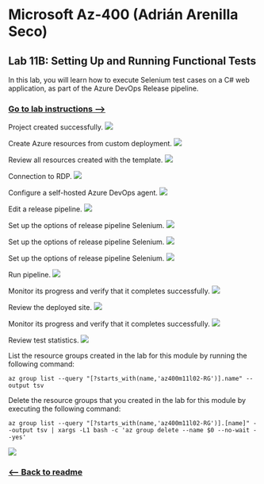 # Microsoft Az-400 (Adrián Arenilla Seco)

## Lab 11B: Setting Up and Running Functional Tests
In this lab, you will learn how to execute Selenium test cases on a C# web application, as part of the Azure DevOps Release pipeline.

### [Go to lab instructions -->](AZ400_M11_Setting_Up_and_Running_Functional_Tests.md)


Project created successfully.
![](Evidences/Image1.png)


Create Azure resources from custom deployment.
![](Evidences/Image2.png)


Review all resources created with the template.
![](Evidences/Image3.png)


Connection to RDP.
![](Evidences/Image4.png)


Configure a self-hosted Azure DevOps agent.
![](Evidences/Image5.png)


Edit a release pipeline.
![](Evidences/Image6.png)


Set up the options of release pipeline Selenium.
![](Evidences/Image7.png)


Set up the options of release pipeline Selenium.
![](Evidences/Image8.png)


Set up the options of release pipeline Selenium.
![](Evidences/Image9.png)


Run pipeline.
![](Evidences/Image10.png)


Monitor its progress and verify that it completes successfully.
![](Evidences/Image11.png)


Review the deployed site.
![](Evidences/Image12.png)


Monitor its progress and verify that it completes successfully.
![](Evidences/Image13.png)


Review test statistics.
![](Evidences/Image14.png)


List the resource groups created in the lab for this module by running the following command:
```
az group list --query "[?starts_with(name,'az400m11l02-RG')].name" --output tsv
```

Delete the resource groups that you created in the lab for this module by executing the following command:
```
az group list --query "[?starts_with(name,'az400m11l02-RG')].[name]" --output tsv | xargs -L1 bash -c 'az group delete --name $0 --no-wait --yes'
```
![](Evidences/Image15.png)


### [<-- Back to readme](../README.md)

